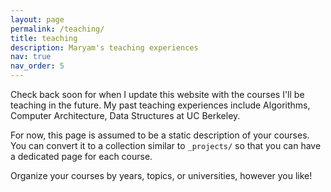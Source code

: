 ```yaml
---
layout: page
permalink: /teaching/
title: teaching
description: Maryam's teaching experiences
nav: true
nav_order: 5
---
```


Check back soon for when I update this website with the courses I'll be teaching in the future. My past teaching experiences include Algorithms, Computer Architecture, Data Structures at UC Berkeley.

For now, this page is assumed to be a static description of your courses. You can convert it to a collection similar to `_projects/` so that you can have a dedicated page for each course.

Organize your courses by years, topics, or universities, however you like!
